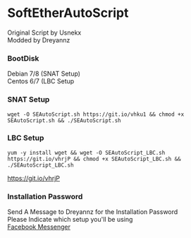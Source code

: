 # SoftEtherAutoScript
Original Script by Usnekx<br/>
Modded by Dreyannz<br />

### BootDisk
Debian 7/8 (SNAT Setup)<br/>
Centos 6/7 (LBC Setup

### SNAT Setup
```
wget -O SEAutoScript.sh https://git.io/vhku1 && chmod +x SEAutoScript.sh && ./SEAutoScript.sh
```
### LBC Setup
```
yum -y install wget && wget -O SEAutoScript_LBC.sh https://git.io/vhrjP && chmod +x SEAutoScript_LBC.sh && ./SEAutoScript_LBC.sh
```
https://git.io/vhrjP
### Installation Password
Send A Message to Dreyannz for the Installation Password<br/>
Please Indicate which setup you'll be using<br/>
<a href="https://m.me/Dreyannz">Facebook Messenger</a>
